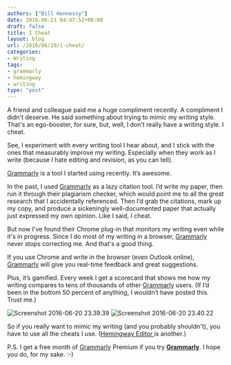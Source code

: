 ```yaml
---
authors: ["Bill Hennessy"]
date: 2016-06-21 04:47:52+00:00
draft: false
title: I Cheat
layout: blog
url: /2016/06/20/i-cheat/
categories:
- Writing
tags:
- grammarly
- hemingway
- writing
type: "post"
---
```


A friend and colleague paid me a huge compliment recently. A compliment I didn't deserve. He said something about trying to mimic my writing style. That's an ego-booster, for sure, but, well, I don’t really have a writing style. I cheat.





See, I experiment with every writing tool I hear about, and I stick with the ones that measurably improve my writing. Especially when they work as I write (because I hate editing and revision, as you can tell). 





[Grammarly](https://gram.ly/nXBV) is a tool I started using recently. It’s awesome.





In the past, I used [Grammarly](https://gram.ly/nXBV) as a lazy citation tool. I’d write my paper, then run it through their plagiarism checker, which would point me to all the great research that I accidentally referenced. Then I’d grab the citations, mark up my copy, and produce a sickeningly well-documented paper that actually just expressed my own opinion. Like I said, I cheat.





But now I've found their Chrome plug-in that monitors my writing even while it's in progress. Since I do most of my writing in a browser, [Grammarly](https://gram.ly/nXBV) never stops correcting me. And that's a good thing.





If you use Chrome and write in the browser (even Outlook online), [Grammarly](https://gram.ly/nXBV) will give you real-time feedback and great suggestions. 





Plus, it’s gamified. Every week I get a scorecard that shows me how my writing compares to tens of thousands of other [Grammarly](https://gram.ly/nXBV) users. (If I’d been in the bottom 50 percent of anything, I wouldn’t have posted this. Trust me.)





![Screenshot 2016-06-20 23.39.39](https://hennessysview.com/wp-content/uploads/2016/06/Screenshot-2016-06-20-23.39.39.png)
![Screenshot 2016-06-20 23.40.22](https://hennessysview.com/wp-content/uploads/2016/06/Screenshot-2016-06-20-23.40.22.png)






So if you really want to mimic my writing (and you probably shouldn't), you have to use all the cheats I use. ([Hemingway Editor ](https://www.hemingwayapp.com/)is another.)





P.S. I get a free month of [Grammarly](https://gram.ly/nXBV) Premium if you try [**Grammarly**](https://gram.ly/nXBV). I hope you do, for my sake. :-)
